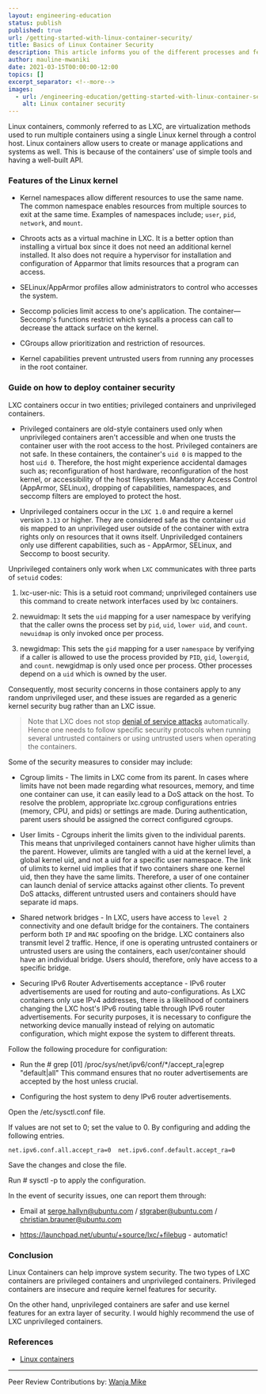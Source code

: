 ```yaml
---
layout: engineering-education
status: publish
published: true
url: /getting-started-with-linux-container-security/
title: Basics of Linux Container Security
description: This article informs you of the different processes and features involved in promoting Linux container security. It also guides you on how to enhance LXC container security.
author: mauline-mwaniki
date: 2021-03-15T00:00:00-12:00
topics: []
excerpt_separator: <!--more-->
images:
  - url: /engineering-education/getting-started-with-linux-container-security/hero.png
    alt: Linux container security
---
```

Linux containers, commonly referred to as LXC, are virtualization methods used to run multiple containers using a single Linux kernel through a control host. Linux containers allow users to create or manage applications and systems as well. This is because of the containers’ use of simple tools and having a well-built API.
<!--more-->
### Features of the Linux kernel
- Kernel namespaces allow different resources to use the same name. The common namespace enables resources from multiple sources to exit at the same time. Examples of namespaces include; `user`, `pid`, `network`, and `mount`.

- Chroots acts as a virtual machine in LXC. It is a better option than installing a virtual box since it does not need an additional kernel installed. It also does not require a hypervisor for installation and configuration of Apparmor that limits resources that a program can access.

- SELinux/AppArmor profiles allow administrators to control who accesses the system.

- Seccomp policies limit access to one's application. The container—Seccomp's functions restrict which syscalls a process can call to decrease the attack surface on the kernel.

- CGroups allow prioritization and restriction of resources.

- Kernel capabilities prevent untrusted users from running any processes in the root container. 

### Guide on how to deploy container security
LXC containers occur in two entities; privileged containers and unprivileged containers.

- Privileged containers are old-style containers used only when unprivileged containers aren't accessible and when one trusts the container user with the root access to the host. Privileged containers are not safe. In these containers, the container's `uid 0` is mapped to the host `uid 0`. Therefore, the host might experience accidental damages such as; reconfiguration of host hardware, reconfiguration of the host kernel, or accessibility of the host filesystem. Mandatory Access Control (AppArmor, SELinux), dropping of capabilities, namespaces, and seccomp filters are employed to protect the host.

- Unprivileged containers occur in the `LXC 1.0` and require a kernel version `3.13` or higher. They are considered safe as the container `uid 0`is mapped to an unprivileged user outside of the container with extra rights only on resources that it owns itself. Unpriviledged containers only use different capabilities, such as - AppArmor, SELinux, and Seccomp to boost security.

Unprivileged containers only work when `LXC` communicates with three parts of `setuid` codes: 
1. lxc-user-nic: This is a setuid root command; unprivileged containers use this command to create network interfaces used by lxc containers.

2. newuidmap: It sets the `uid` mapping for a user namespace by verifying that the caller owns the process set by `pid`, `uid`, `lower uid`, and `count`. `newuidmap` is only invoked once per process.

3. newgidmap: This sets the `gid` mapping for a user `namespace` by verifying if a caller is allowed to use the process provided by `PID`, `gid`, `lowergid`, and `count`. newgidmap is only used once per process. Other processes depend on a `uid` which is owned by the user.

Consequently, most security concerns in those containers apply to any random unprivileged user, and these issues are regarded as a generic kernel security bug rather than an LXC issue.

> Note that LXC does not stop [denial of service attacks](/denial-of-service/) automatically. Hence one needs to follow specific security protocols when running several untrusted containers or using untrusted users when operating the containers. 

Some of the security measures to consider may include:
- Cgroup limits - The limits in LXC come from its parent. In cases where limits have not been made regarding what resources, memory, and time one container can use, it can easily lead to a DoS attack on the host. To resolve the problem, appropriate lxc.cgroup configurations entries (memory, CPU, and pids) or settings are made. During authentication, parent users should be assigned the correct configured cgroups. 

- User limits - Cgroups inherit the limits given to the individual parents. This means that unprivileged containers cannot have higher ulimits than the parent. However, ulimits are tangled with a uid at the kernel level, a global kernel uid, and not a uid for a specific user namespace. The link of ulimits to kernel uid implies that if two containers share one kernel uid, then they have the same limits. Therefore, a user of one container can launch denial of service attacks against other clients. To prevent DoS attacks, different untrusted users and containers should have separate id maps.

- Shared network bridges - In LXC, users have access to `level 2` connectivity and one default bridge for the containers. The containers perform both `IP` and `MAC` spoofing on the bridge. LXC containers also transmit level 2 traffic. Hence, if one is operating untrusted containers or untrusted users are using the containers, each user/container should have an individual bridge. Users should, therefore, only have access to a specific bridge.

- Securing IPv6 Router Advertisements acceptance - IPv6 router advertisements are used for routing and auto-configurations. As LXC containers only use IPv4 addresses, there is a likelihood of containers changing the LXC host's IPv6 routing table through IPv6 router advertisements. For security purposes, it is necessary to configure the networking device manually instead of relying on automatic configuration, which might expose the system to different threats.

Follow the following procedure for configuration:
- Run the # grep [01]
/proc/sys/net/ipv6/conf/*/accept_ra|egrep "default|all" This command ensures that no router advertisements are accepted by the host unless crucial.

- Configuring the host system to deny IPv6 router advertisements.

Open the /etc/sysctl.conf file.

If values are not set to 0; set the value to 0. By configuring and adding the following entries.

`
net.ipv6.conf.all.accept_ra=0 
net.ipv6.conf.default.accept_ra=0 
`

Save the changes and close the file.

Run # sysctl -p to apply the configuration.


In the event of security issues, one can report them through:

- Email at serge.hallyn@ubuntu.com / stgraber@ubuntu.com / christian.brauner@ubuntu.com

- https://launchpad.net/ubuntu/+source/lxc/+filebug - automatic!


### Conclusion
Linux Containers can help improve system security. The two types of LXC containers are privileged containers and unprivileged containers. Privileged containers are insecure and require kernel features for security. 

On the other hand, unprivileged containers are safer and use kernel features for an extra layer of security. I would highly recommend the use of LXC unprivileged containers.

### References
- [Linux containers](https://linuxcontainers.org/)

---
Peer Review Contributions by: [Wanja Mike](/authors/michael-barasa/)